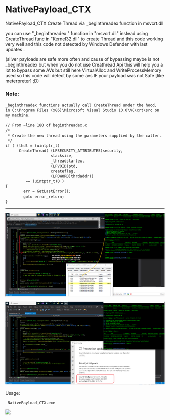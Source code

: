 # NativePayload_CTX
NativePayload_CTX Create Thread via _beginthreadex function in msvcrt.dll

you can use "_beginthreadex " function in "msvcrt.dll" instead using CreateThread func in "Kernel32.dll" to create Thread and this code working very well and this code not detected by Windows Defender with last updates . 


(sliver payloads are safe more often and cause of bypassing maybe is not _beginthreadex but when you do not use Creathread Api this will help you a lot to bypass some AVs but still here VirtualAlloc and WriteProcessMemory used so this code will detect by some avs IF your payload was not Safe [like meterpreter] ;D)

### Note:
```
_beginthreadex functions actually call CreateThread under the hood,
in C:\Program Files (x86)\Microsoft Visual Studio 10.0\VC\crt\src on my machine.

// From ~line 180 of beginthreadex.c
/*
 * Create the new thread using the parameters supplied by the caller.
 */
if ( (thdl = (uintptr_t)
      CreateThread( (LPSECURITY_ATTRIBUTES)security,
                    stacksize,
                    _threadstartex,
                    (LPVOID)ptd,
                    createflag,
                    (LPDWORD)thrdaddr))
         == (uintptr_t)0 )
{
        err = GetLastError();
        goto error_return;
}
```

---------------
 ![](https://github.com/DamonMohammadbagher/NativePayload_CTX/blob/main/CTX1.png)


 ![](https://github.com/DamonMohammadbagher/NativePayload_CTX/blob/main/CTX2.png)


Usage: 
    
     NativePayload_CTX.exe 
      
 
<p><a href="https://hits.seeyoufarm.com"><img src="https://hits.seeyoufarm.com/api/count/incr/badge.svg?url=https://github.com/DamonMohammadbagher/NativePayload_CTX/"/></a></p>
